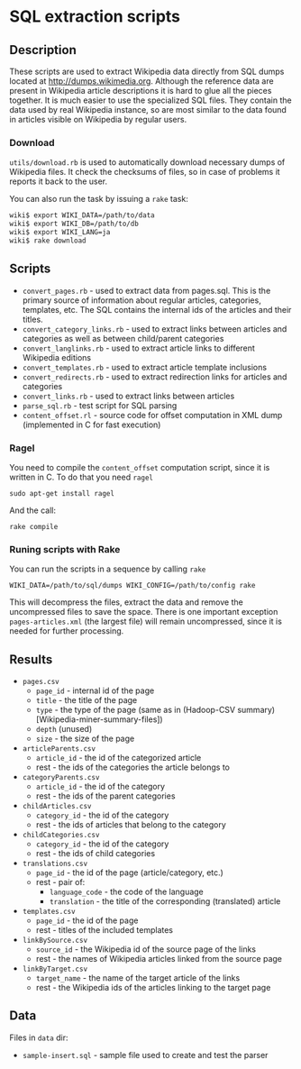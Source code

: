 # SQL extraction scripts

## Description

These scripts are used to extract Wikipedia data directly from SQL dumps
located at http://dumps.wikimedia.org. Although the reference data are present
in Wikipedia article descriptions it is hard to glue all the pieces together. It
is much easier to use the specialized SQL files. They contain the data used
by real Wikipedia instance, so are most similar to the data found in articles
visible on Wikipedia by regular users.

### Download

`utils/download.rb` is used to automatically download necessary dumps of
Wikipedia files. It check the checksums of files, so in case of problems it
reports it back to the user.

You can also run the task by issuing a `rake` task:

```bash
wiki$ export WIKI_DATA=/path/to/data 
wiki$ export WIKI_DB=/path/to/db 
wiki$ export WIKI_LANG=ja
wiki$ rake download
```

## Scripts

* `convert_pages.rb` - used to extract data from pages.sql. This is the primary
  source of information about regular articles, categories, templates, etc.
  The SQL contains the internal ids of the articles and their titles.
* `convert_category_links.rb` - used to extract links between articles and
  categories as well as between child/parent categories
* `convert_langlinks.rb` - used to extract article links to different Wikipedia
  editions
* `convert_templates.rb` - used to extract article template inclusions
* `convert_redirects.rb` - used to extract redirection links for articles and
  categories
* `convert_links.rb` - used to extract links between articles
* `parse_sql.rb` - test script for SQL parsing
* `content_offset.rl` - source code for offset computation in XML dump
  (implemented in C for fast execution)

### Ragel

You need to compile the `content_offset` computation script,
since it is written in C. To do that you need `ragel`

```
sudo apt-get install ragel
```

And the call:

```
rake compile
```

### Runing scripts with Rake

You can run the scripts in a sequence by calling `rake`

```
WIKI_DATA=/path/to/sql/dumps WIKI_CONFIG=/path/to/config rake
```

This will decompress the files, extract the data and remove the uncompressed
files to save the space. There is one important exception `pages-articles.xml`
(the largest file) will remain uncompressed, since it is needed for further
processing.

## Results

* `pages.csv`
  * `page_id` - internal id of the page
  * `title` - the title of the page
  * `type` - the type of the page (same as in (Hadoop-CSV summary)[Wikipedia-miner-summary-files])
  * `depth` (unused)
  * `size` - the size of the page
* `articleParents.csv`
  * `article_id` - the id of the categorized article
  * rest - the ids of the categories the article belongs to
* `categoryParents.csv`
  * `article_id` - the id of the category
  * rest - the ids of the parent categories
* `childArticles.csv`
  * `category_id` - the id of the category
  * rest - the ids of articles that belong to the category
* `childCategories.csv`
  * `category_id` - the id of the category
  * rest - the ids of child categories
* `translations.csv`
  * `page_id` - the id of the page (article/category, etc.)
  * rest - pair of:
      * `language_code` - the code of the language
      * `translation` - the title of the corresponding (translated) article
* `templates.csv`
  * `page_id` - the id of the page
  * rest - titles of the included templates
* `linkBySource.csv`
  * `source_id` - the Wikipedia id of the source page of the links
  * rest - the names of Wikipedia articles linked from the source page
* `linkByTarget.csv`
  * `target_name` - the name of the target article of the links
  * rest - the Wikipedia ids of the articles linking to the target page

## Data 

Files in `data` dir:

* `sample-insert.sql` - sample file used to create and test the parser
